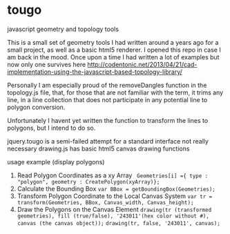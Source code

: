tougo
=====

javascript geometry and topology tools

This is a small set of geometry tools I had written around a years ago for a small project, as well as a basic html5
renderer. I opened this repo in case I am back in the mood. Once upon a time I had written a lot of examples but now
only one survives here http://codentonic.net/2013/04/21/cad-implementation-using-the-javascript-based-topology-library/

Personally I am especially proud of the removeDangles function in the topology.js file, that, for those that are not familiar
with the term, it trims any line, in a line collection that does not participate in any potential line to polygon
conversion.

Unfortunately I havent yet written the function to transform the lines to polygons, but I intend to do so.

jquery.tougo is a semi-failed attempt for a standard interface not really necessary
drawing.js has basic html5 canvas drawing functions



usage example (display polygons)

1. Read Polygon Coordinates as a xy Array
``` Geometries[i] ={ type : "polygon", geometry : CreatePolygon(xyArray)};```
2. Calculate the Bounding Box
```var BBox = getBoundingBox(Geometries);```
3. Transform Polygon Coordinate to the Local Canvas System
```var tr = transform(Geometries, BBox, Canvas_width, Canvas_height);```
4. Draw the Polygons on the Canvas Element
```drawing(tr (transformed geometries), fill (true/false), '243011'(hex color without #), canvas (the canvas object));```
```drawing(tr, false, '243011', canvas);```
